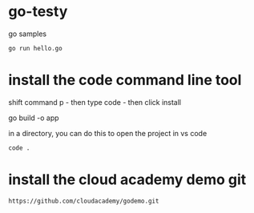 # go-testy
go samples


```
go run hello.go
```

# install the code command line tool

shift command p - then type code - then click install

go build -o app

in a directory, you can do this to open the project in vs code

```
code .
```

# install the cloud academy demo git

```
https://github.com/cloudacademy/godemo.git
```


